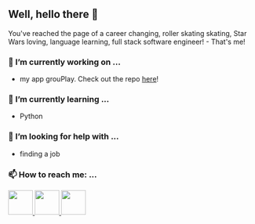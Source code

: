 ## Well, hello there 👋 
<!-- ![visitors](https://visitor-badge.glitch.me/badge?page_id=*.visitor-badge&left_color=red&right_color=pink) -->

You've reached the page of a career changing, roller skating skating, Star Wars loving, language learning, full stack software engineer! - That's me!

<!-- ⚠️ under construction ⚠️ -->


<!-- TODO: add later -->
### 🔭 I’m currently working on ...
- my app grouPlay. Check out the repo [here](https://github.com/djfurniss/grouPlayApp)!

### 🌱 I’m currently learning ...
- Python

### 🤔 I’m looking for help with ...
- finding a job

### 📫 How to reach me: ...
<a href="https://twitter.com/dfurniss_dev"><img src="https://d4.alternativeto.net/Es1ft4p1-QC2tdJ6bnmT3Ew-cI4aIpWBH8e2So8VbwQ/rs:fill:280:280:0/g:ce:0:0/YWJzOi8vZGlzdC9pY29ucy90d2l0dGVyXzE1NDkyMC5wbmc.png" width=50/>
</a>
<a href="https://www.linkedin.com/in/denasia-furniss/"><img src="https://upload.wikimedia.org/wikipedia/commons/thumb/c/ca/LinkedIn_logo_initials.png/800px-LinkedIn_logo_initials.png" width=50/>
</a> 
<a href="https://www.instagram.com/dfurniss.dev/"><img src="https://upload.wikimedia.org/wikipedia/commons/thumb/e/e7/Instagram_logo_2016.svg/2048px-Instagram_logo_2016.svg.png" width=50/>
</a>



